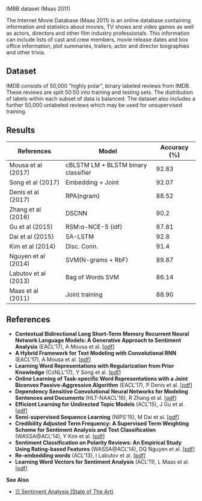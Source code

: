 IMBB dataset (Maas 2011)

The Internet Movie Database (Maas 2011) is an online database containing information and statistics about movies, TV shows and video games as well as actors, directors and other film industry professionals. This information can include lists of cast and crew members, movie release dates and box office information, plot summaries, trailers, actor and director biographies and other trivia.

## Dataset

IMDB consists of 50,000 ”highly polar”, binary labeled reviews from IMDB. These reviews are split 50:50 into training and testing sets. The distribution of labels within each subset of data is balanced. The dataset also includes a further 50,000 unlabeled reviews which may be used for unsupervised training.


## Results

| References           | Model                               | Accuracy (%) |
|----------------------|-------------------------------------|--------------|
| Mousa et al (2017)   | cBLSTM LM + BLSTM binary classifier | 92.83        |
| Song et al (2017)    | Embedding + Joint                   | 92.07        |
| Denis et al (2017)   | RPA(ngram)                          | 88.52        |
| Zhang et al (2016)   | DSCNN                               | 90.2         |
| Gu et al (2015)      | RSM:α-NCE-5 (idf)                   | 87.81        |
| Dai et al (2015)     | SA-LSTM                             | 92.8         |
| Kim et al (2014)     | Disc. Conn.                         | 91.4         |
| Nguyen et al (2014)  | SVM(N-grams + RbF)                  | 89.87        |
| Labutov et al (2013) | Bag of Words SVM                    | 86.14        |
| Maas et al (2011)    | Joint training                      | 88.90        |

## References 

* **Contextual Bidirectional Long Short-Term Memory Recurrent Neural Network Language Models: A Generative Approach to Sentiment Analysis** (EACL'17), A Mousa et al. [[pdf](https://pdfs.semanticscholar.org/e272/990e38a44a52ca3f1c35875888b864da5d7e.pdf?_ga=2.222912923.1229478610.1512832600-1361082864.1510655493)]
* **A Hybrid Framework for Text Modeling with Convolutional RNN** (EACL'17), A Mousa et al. [[pdf](https://pdfs.semanticscholar.org/e272/990e38a44a52ca3f1c35875888b864da5d7e.pdf?_ga=2.222912923.1229478610.1512832600-1361082864.1510655493)]
* **Learning Word Representations with Regularization from Prior Knowledge** (CoNLL'17), Y Song et al. [[pdf](https://pdfs.semanticscholar.org/2923/18f8df52eb6ff11bae0648163c6ac1ba941c.pdf?_ga=2.231751839.1229478610.1512832600-1361082864.1510655493)]
* **Online Learning of Task-specific Word Representations with a Joint Biconvex Passive-Aggressive Algorithm** (EACL'17), P Denis et al. [[pdf](https://pdfs.semanticscholar.org/ffe3/952bbcf3ea03e3de8f21b892b956e4c9cdf0.pdf?_ga=2.122241291.1229478610.1512832600-1361082864.1510655493)]
* **Dependency Sensitive Convolutional Neural Networks for Modeling Sentences and Documents** (HLT-NAACL'16), R Zhang et al. [[pdf](https://pdfs.semanticscholar.org/ec64/f650fea9b49cbf7d8bddf458388c4b362475.pdf?_ga=2.188353960.1229478610.1512832600-1361082864.1510655493)]
* **Efficient Learning for Undirected Topic Models** (ACL'15), J Gu et al. [[pdf](https://pdfs.semanticscholar.org/c013/b30508d0b2d6b564af46b9a16c28ae806276.pdf?_ga=2.20669496.1229478610.1512832600-1361082864.1510655493)]
* **Semi-supervised Sequence Learning** (NIPS'15), M Dai et al. [[pdf](https://arxiv.org/pdf/1511.01432.pdf)]
* **Credibility Adjusted Term Frequency: A Supervised Term Weighting Scheme for Sentiment Analysis and Text Classification** (WASSA@ACL'14), Y Kim et al. [[pdf](https://pdfs.semanticscholar.org/a298/8455d5cdf5bfdc36ddedcced50a1d3010dd8.pdf?_ga=2.125566986.1229478610.1512832600-1361082864.1510655493)]
* **Sentiment Classification on Polarity Reviews: An Empirical Study Using Rating-based Features** (WASSA@ACL'14), DQ Nguyen et al. [[pdf](https://pdfs.semanticscholar.org/5ff4/9f741317a511bb8cab5727595dd834b2aef7.pdf?_ga=2.159991869.1229478610.1512832600-1361082864.1510655493)]
* **Re-embedding words** (ACL'13), I Labutov et al. [[pdf](https://pdfs.semanticscholar.org/bd8c/ace00cf3deed8f78b0aa4c80021474de004c.pdf?_ga=2.164302143.1229478610.1512832600-1361082864.1510655493)]
* **Learning Word Vectors for Sentiment Analysis** (ACL'11), L Maas et al. [[pdf](http://citeseerx.ist.psu.edu/viewdoc/download?doi=10.1.1.207.5479&rep=rep1&type=pdf)]

**See Also**

* [☶ Sentiment Analysis (State of The Art)](https://github.com/magizbox/underthesea/wiki/English-NLP-SOTA##sentiment-analysis)